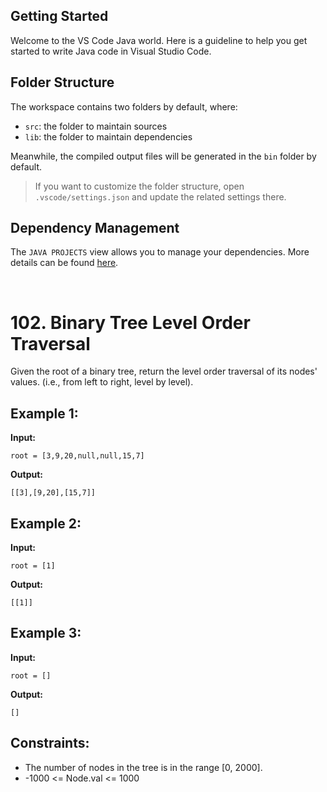 ## Getting Started

Welcome to the VS Code Java world. Here is a guideline to help you get started to write Java code in Visual Studio Code.

## Folder Structure

The workspace contains two folders by default, where:

- `src`: the folder to maintain sources
- `lib`: the folder to maintain dependencies

Meanwhile, the compiled output files will be generated in the `bin` folder by default.

> If you want to customize the folder structure, open `.vscode/settings.json` and update the related settings there.

## Dependency Management

The `JAVA PROJECTS` view allows you to manage your dependencies. More details can be found [here](https://github.com/microsoft/vscode-java-dependency#manage-dependencies).

<br>

# 102. Binary Tree Level Order Traversal

Given the root of a binary tree, return the level order traversal of its nodes' values. (i.e., from left to right, level by level).

## Example 1:

**Input:** 
```
root = [3,9,20,null,null,15,7]
```

**Output:** 
```
[[3],[9,20],[15,7]]
```

## Example 2:

**Input:** 
```
root = [1]
```

**Output:** 
```
[[1]]
```

## Example 3:

**Input:** 
```
root = []
```

**Output:** 
```
[]
```

## Constraints:

- The number of nodes in the tree is in the range [0, 2000].
- -1000 <= Node.val <= 1000